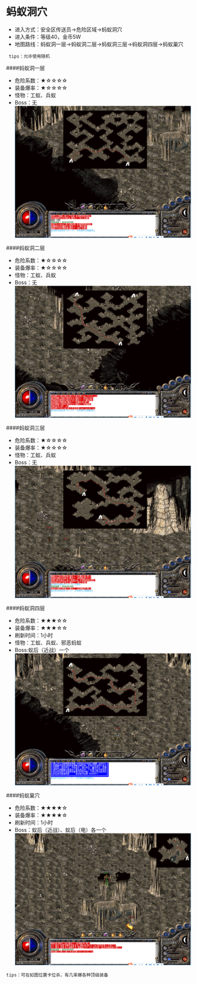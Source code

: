 # 蚂蚁洞穴

* 进入方式：安全区传送员→危险区域→蚂蚁洞穴
* 进入条件：等级40，金币5W
* 地图路线：蚂蚁洞一层→蚂蚁洞二层→蚂蚁洞三层→蚂蚁洞四层→蚂蚁巢穴

```
 tips：允许使用随机
```

####蚂蚁洞一层
* 危险系数：★☆☆☆☆
* 装备爆率：★☆☆☆☆
* 怪物：工蚁、兵蚁
* Boss：无
![](maps/蚂蚁洞一层.png)

####蚂蚁洞二层
* 危险系数：★☆☆☆☆
* 装备爆率：★☆☆☆☆
* 怪物：工蚁、兵蚁
* Boss：无
![](maps/蚂蚁洞二层.png)

####蚂蚁洞三层
* 危险系数：★☆☆☆☆
* 装备爆率：★☆☆☆☆
* 怪物：工蚁、兵蚁
* Boss：无
![](maps/蚂蚁洞三层.png)

####蚂蚁洞四层
* 危险系数：★★★☆☆
* 装备爆率：★★★☆☆
* 刷新时间：1小时
* 怪物：工蚁、兵蚁、邪恶蚂蚁
* Boss:蚁后（近战）一个
![](maps/蚂蚁洞四层.png)

####蚂蚁巢穴
* 危险系数：★★★★☆
* 装备爆率：★★★★☆
* 刷新时间：1小时
* Boss：蚁后（近战）、蚁后（电）各一个
![](maps/蚂蚁巢穴.png)


```
tips：可在如图位置卡位杀，有几率爆各种顶级装备
```
















